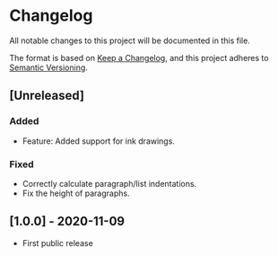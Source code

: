# Changelog
All notable changes to this project will be documented in this file.

The format is based on [Keep a Changelog](https://keepachangelog.com/en/1.0.0/),
and this project adheres to [Semantic Versioning](https://semver.org/spec/v2.0.0.html).

## [Unreleased]

### Added

- Feature: Added support for ink drawings.

### Fixed

- Correctly calculate paragraph/list indentations.
- Fix the height of paragraphs.

## [1.0.0] - 2020-11-09

- First public release